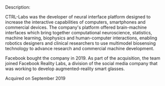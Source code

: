 Description:

CTRL-Labs was the developer of neural interface platform designed to increase the interactive capabilities of computers, smartphones and commercial devices. The company's platform offered brain-machine interfaces which bring together computational neuroscience, statistics, machine learning, biophysics and human-computer interactions, enabling robotics designers and clinical researchers to use multimodel biosensing technology to advance research and commercial machine development.

Facebook bought the company in 2019. As part of the acquisition, the team joined Facebook Reality Labs, a division of the social media company that was working to develop augmented-reality smart glasses. 

Acquired on September 2019